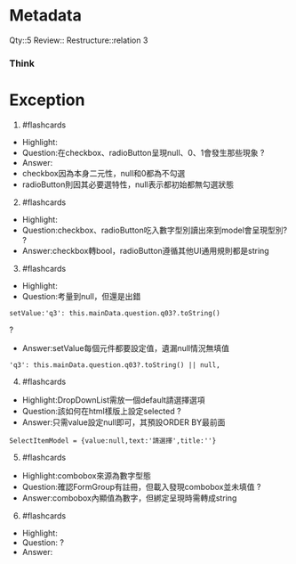 # Metadata
Qty::5
Review::
Restructure::relation 3

### Think







# Exception

1. #flashcards 
- Highlight:
- Question:在checkbox、radioButton呈現null、0、1會發生那些現象
?
- Answer:
- checkbox因為本身二元性，null和0都為不勾選
- radioButton則因其必要選特性，null表示都初始都無勾選狀態

2. #flashcards 
- Highlight:
- Question:checkbox、radioButton吃入數字型別讀出來到model會呈現型別?
?
- Answer:checkbox轉bool，radioButton遵循其他UI通用規則都是string

3. #flashcards 
- Highlight:
- Question:考量到null，但還是出錯
```
setValue:'q3': this.mainData.question.q03?.toString() 
```
?
- Answer:setValue每個元件都要設定值，遺漏null情況無填值
```
'q3': this.mainData.question.q03?.toString() || null,
```

4. #flashcards 
- Highlight:DropDownList需放一個default請選擇選項
- Question:該如何在html樣版上設定selected
?
- Answer:只需value設定null即可，其預設ORDER BY最前面
```
SelectItemModel = {value:null,text:'請選擇',title:''}
```
5. #flashcards 
- Highlight:combobox來源為數字型態
- Question:確認FormGroup有註冊，但載入發現combobox並未填值
?
- Answer:combobox內顯值為數字，但綁定呈現時需轉成string


6. #flashcards 
- Highlight:
- Question:
?
- Answer: